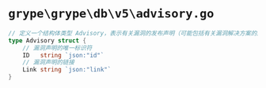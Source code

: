# `grype\grype\db\v5\advisory.go`

```go
// 定义一个结构体类型 Advisory，表示有关漏洞的发布声明（可能包括有关漏洞解决方案的声明）
type Advisory struct {
    // 漏洞声明的唯一标识符
    ID   string `json:"id"`
    // 漏洞声明的链接
    Link string `json:"link"`
}
```